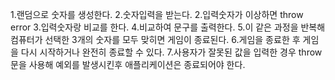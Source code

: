 1.랜덤으로 숫자를 생성한다.
2.숫자입력을 받는다.
2.입력숫자가 이상하면 throw error
3.입력숫자랑 비교를 한다.
4.비교하여 문구를 출력한다.
5.이 같은 과정을 반복해 컴퓨터가 선택한 3개의 숫자를 모두 맞히면 게임이 종료된다.
6.게임을 종료한 후 게임을 다시 시작하거나 완전히 종료할 수 있다.
7.사용자가 잘못된 값을 입력한 경우 throw문을 사용해 예외를 발생시킨후 애플리케이션은 종료되어야 한다.
